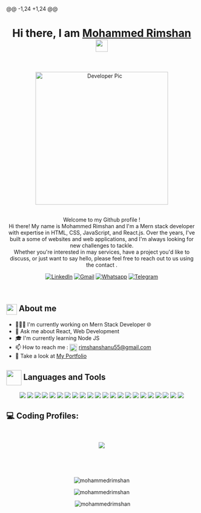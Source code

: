 @@ -1,24 +1,24 @@
<div align="center">
    <h1>Hi there, I am <a href="https://mohammedrimshan.github.io/Portfolio-new/" target="_blank">Mohammed Rimshan </a> <img
            src="https://media.giphy.com/media/hvRJCLFzcasrR4ia7z/giphy.gif" width="32"></h1>
    <br/><br/>
        <img alt="Developer Pic"
        src="https://user-images.githubusercontent.com/49222186/110210369-58458c80-7eb7-11eb-9d6e-2129358b3098.png" width="350"/>    <br/><br/>
<p>Welcome to my Github profile !<br />
Hi there! My name is Mohammed Rimshan and I'm a Mern stack developer with expertise in HTML, CSS, JavaScript, and React.js. Over the years, I've built a some of websites and web applications, and I'm always looking for new challenges to tackle. <br/>
      Whether you're interested in may services, have a project you'd like to discuss, or just want to say hello, please feel free to reach out to us using the contact .
 </p>
        <div>
<!--             <a href="https://twitter.com/fuhad500" target="_blank"><img alt="Twitter"
                    src="https://img.shields.io/badge/twitter-%231DA1F2.svg?&style=for-the-badge&logo=twitter&logoColor=white" /></a> -->
            <a href="https://www.linkedin.com/in/mohammed-rimshan-02986a225/" target="_blank"><img alt="LinkedIn"
                    src="https://img.shields.io/badge/linkedin-%230077B5.svg?&style=for-the-badge&logo=linkedin&logoColor=white" /></a>
            <a href="mailto:rimshanshanu55@gmail.com" target="_blank"><img alt="Gmail"
                    src="https://img.shields.io/badge/-Gmail-D14836?style=for-the-badge&logo=Gmail&logoColor=white" /></a>
            <a href="https://wa.me/8606760567/" target="_blank"><img alt="Whatsapp"
                    src="https://img.shields.io/badge/WhatsApp-25D366?style=for-the-badge&logo=whatsapp&logoColor=white" /></a>
            <a href="https://t.me/rimshank"><img alt="Telegram"
                    src="https://img.shields.io/badge/telegram-%232CA5E0.svg?&style=for-the-badge&logo=telegram&logoColor=white"></a><br>
<!--             <a href="https://t.me/fuhadsanin"><img alt="Telegram"
                    src="https://img.shields.io/badge/telegram-%232CA5E0.svg?&style=for-the-badge&logo=telegram&logoColor=white"></a><br> -->
                    <img src="https://img.shields.io/badge/Blogger-FF5722?style=for-the-badge&logo=blogger&logoColor=white" alt="">
                    <a href=""></a>
                    <a href="https://www.instagram.com/_rim__sha_n_/?next=%2F&hl=en"><img src="https://img.shields.io/badge/Instagram-E4405F?style=for-the-badge&logo=instagram&logoColor=white" alt=""></a>
                    <a href=""><img src="https://img.shields.io/badge/YouTube-FF0000?style=for-the-badge&logo=youtube&logoColor=white®" alt=""></a><br>
                    <br> 
        </div>
</div>
<div>
    <div>
        <h2><img align="center"
                src="https://emojis.slackmojis.com/emojis/images/1584726375/8272/blob-cool.gif?1584726375" width="28" />
            About me</h2>
        <ul>
                <li> 👨🏻‍💻 I'm currently working on Mern Stack Developer 🌐</li>
                <li> 💬 Ask me about React, Web Development</li>
                <li> 🎓 I'm currently learning Node JS </li>
            <li>📫 How to reach me : <img align="center"
                    src="https://emojis.slackmojis.com/emojis/images/1622508200/42507/email_open.png?1622508200" width="20" />
                <a href="" target="_blank">rimshanshanu55@gmail.com</a></li>
            <li>👀 Take a look at <a href="https://mohammedrimshan.github.io/Portfolio-new/" target="_blank">My Portfolio</a></li>
        </ul>
    </div>
   <div align="center">
            <h2 align="left"><img src="https://emojis.slackmojis.com/emojis/images/1471045863/884/ninja.gif?1471045863" align="center"
                    width="40" /> Languages and Tools</h2>
                    <img src="https://img.shields.io/badge/java-%23ED8B00.svg?&style=for-the-badge&logo=java&logoColor=white" />
     <img src="https://img.shields.io/badge/javascript%20-%23323330.svg?&style=for-the-badge&logo=javascript&logoColor=%23F7DF1E" />        
       <img src="https://img.shields.io/badge/TypeScript-007ACC?style=for-the-badge&logo=typescript&logoColor=white" />
    <img src="https://img.shields.io/badge/Python-FFD43B?style=for-the-badge&logo=python&logoColor=darkgreen"/>
    <img src="https://img.shields.io/badge/c%20-%2300599C.svg?&style=for-the-badge&logo=c&logoColor=white"/>
    <img src="https://img.shields.io/badge/html5%20-%23E34F26.svg?&style=for-the-badge&logo=html5&logoColor=white"/>
    <img src="https://img.shields.io/badge/css3%20-%231572B6.svg?&style=for-the-badge&logo=css3&logoColor=white"/>
    <img src="https://img.shields.io/badge/git%20-%23F05033.svg?&style=for-the-badge&logo=git&logoColor=white"/>
    <img src="https://img.shields.io/badge/github%20-%23121011.svg?&style=for-the-badge&logo=github&logoColor=white"/>
        <img src="https://img.shields.io/badge/Postman-FF6C37?style=for-the-badge&logo=Postman&logoColor=white"/>
       <img src="https://camo.githubusercontent.com/268ac512e333b69600eb9773a8f80b7a251f4d6149642a50a551d4798183d621/68747470733a2f2f696d672e736869656c64732e696f2f62616467652f52656163742d3230323332413f7374796c653d666f722d7468652d6261646765266c6f676f3d7265616374266c6f676f436f6c6f723d363144414642"/>
    <img src="https://camo.githubusercontent.com/92dde1e7c42c013a5fce4dfeee0843f06710bfd38a610885e33a273c7eca0d22/68747470733a2f2f696d672e736869656c64732e696f2f62616467652f4e65746c6966792d3030433742373f7374796c653d666f722d7468652d6261646765266c6f676f3d6e65746c696679266c6f676f436f6c6f723d7768697465"/>
        <img src="https://img.shields.io/badge/next.js-000000?style=for-the-badge&logo=nextdotjs&logoColor=white"/>
    <img src="https://img.shields.io/badge/Bootstrap-563D7C?style=for-the-badge&logo=bootstrap&logoColor=white"/>
        <img src="https://img.shields.io/badge/Tailwind_CSS-38B2AC?style=for-the-badge&logo=tailwind-css&logoColor=white"/>
    <img src="https://img.shields.io/badge/npm-CB3837?style=for-the-badge&logo=npm&logoColor=white"/>
    <img src="https://img.shields.io/badge/Vercel-000000?style=for-the-badge&logo=vercel&logoColor=white"/>
    <img src="https://img.shields.io/badge/Brave-FF1B2D?style=for-the-badge&logo=Brave&logoColor=white"/>
    <img src="https://img.shields.io/badge/Visual_Studio_Code-0078D4?style=for-the-badge&logo=visual%20studio%20code&logoColor=white"/>
    <img src="https://img.shields.io/badge/sublime_text-%23575757.svg?&style=for-the-badge&logo=sublime-text&logoColor=important"/> 
    <img src="https://img.shields.io/badge/Figma-F24E1E?style=for-the-badge&logo=figma&logoColor=white"/>
    <img src="https://img.shields.io/badge/Canva-%2300C4CC.svg?&style=for-the-badge&logo=Canva&logoColor=white" />
 </div>
    
<h2 align="left"> 💻 Coding Profiles:</h2>
<br/>
<p align="center">
 <!-- <a href="https://www.hackerrank.com/dashboard"><img src="https://img.shields.io/badge/-Hackerrank-2EC866?style=for-the-badge&logo=HackerRank&logoColor=white"></a>--->
  <a href="https://leetcode.com/u/MOHAMMED_RIMSHAN/"><img src="https://img.shields.io/badge/-LeetCode-FFA116?style=for-the-badge&logo=LeetCode&logoColor=black"></a>
  
</p>
<br/>
   
</p>
<br />
<div align="center">
    <p><img align-"left" src="https://github-readme-stats.vercel.app/api/top-langs?username=mohammedrimshan&show_icons=true&locale=en&layout=compact" alt="mohammedrimshan" /></p>
    <p><img src="https://github-readme-streak-stats.herokuapp.com/?user=mohammedrimshan&" alt="mohammedrimshan" /></p>
    <p>&nbsp;<img src="https://github-readme-stats.vercel.app/api?username=mohammedrimshan&show_icons=true&locale=en" alt="mohammedrimshan" /></p>
</div>
</div>

